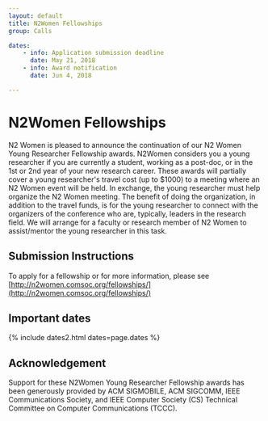 ```yaml
---
layout: default
title: N2Women Fellowships
group: Calls

dates:
    - info: Application submission deadline
      date: May 21, 2018
    - info: Award notification
      date: Jun 4, 2018

---
```


# N2Women Fellowships

N2 Women is pleased to announce the continuation of our N2 Women Young Researcher Fellowship awards.
N2Women considers you a young researcher if you are currently a student, working as a post-doc, or in the 1st or 2nd year of your new research career.
These awards will partially cover a young researcher's travel cost (up to $1000) to a meeting where an N2 Women event will be held.
In exchange, the young researcher must help organize the N2 Women meeting.
The benefit of doing the organization, in addition to the travel funds, is for the young researcher to connect with the organizers of the conference who are, typically, leaders in the research field.
We will arrange for a faculty or research member of N2 Women to assist/mentor the young researcher in this task.

## Submission Instructions

To apply for a fellowship or for more information, please see [http://n2women.comsoc.org/fellowships/](http://n2women.comsoc.org/fellowships/)

## Important dates

{% include dates2.html dates=page.dates %}

## Acknowledgement

Support for these N2Women Young Researcher Fellowship awards has been generously provided by
ACM SIGMOBILE, ACM SIGCOMM, IEEE Communications Society, and
IEEE Computer Society (CS) Technical Committee on Computer Communications (TCCC).
